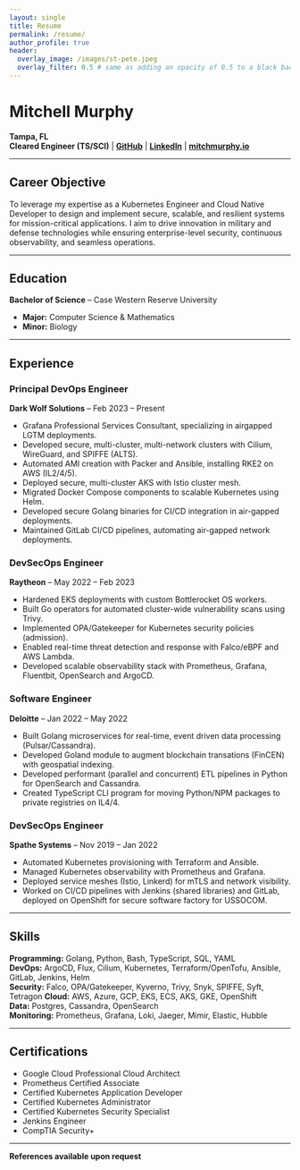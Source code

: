 ```yaml
---
layout: single
title: Resume
permalink: /resume/
author_profile: true
header:
  overlay_image: /images/st-pete.jpeg
  overlay_filter: 0.5 # same as adding an opacity of 0.5 to a black background
---
```


# Mitchell Murphy

**Tampa, FL**  
**Cleared Engineer (TS/SCI)** | **[GitHub](github.com/mitchmurphy)** | **[LinkedIn](linkedin.com/in/mitchmurphy)** | **[mitchmurphy.io](https://mitchmurphy.io)**

---

## Career Objective
To leverage my expertise as a Kubernetes Engineer and Cloud Native Developer to design and implement secure, scalable, and resilient systems for mission-critical applications. I aim to drive innovation in military and defense technologies while ensuring enterprise-level security, continuous observability, and seamless operations.

---

## Education
**Bachelor of Science** – Case Western Reserve University  
- **Major:** Computer Science & Mathematics  
- **Minor:** Biology  

---

## Experience

### Principal DevOps Engineer  
**Dark Wolf Solutions** – Feb 2023 – Present  
- Grafana Professional Services Consultant, specializing in airgapped LGTM deployments.
- Developed secure, multi-cluster, multi-network clusters with Cilium, WireGuard, and SPIFFE (ALTS).
- Automated AMI creation with Packer and Ansible, installing RKE2 on AWS (IL2/4/5).  
- Deployed secure, multi-cluster AKS with Istio cluster mesh.  
- Migrated Docker Compose components to scalable Kubernetes using Helm.  
- Developed secure Golang binaries for CI/CD integration in air-gapped deployments.  
- Maintained GitLab CI/CD pipelines, automating air-gapped network deployments.

### DevSecOps Engineer  
**Raytheon** – May 2022 – Feb 2023  
- Hardened EKS deployments with custom Bottlerocket OS workers.  
- Built Go operators for automated cluster-wide vulnerability scans using Trivy.  
- Implemented OPA/Gatekeeper for Kubernetes security policies (admission).  
- Enabled real-time threat detection and response with Falco/eBPF and AWS Lambda.  
- Developed scalable observability stack with Prometheus, Grafana, Fluentbit, OpenSearch and ArgoCD.

### Software Engineer  
**Deloitte** – Jan 2022 – May 2022  
- Built Golang microservices for real-time, event driven data processing (Pulsar/Cassandra).
- Developed Goland module to augment blockchain transations (FinCEN) with geospatial indexing.  
- Developed performant (parallel and concurrent) ETL pipelines in Python for OpenSearch and Cassandra.  
- Created TypeScript CLI program for moving Python/NPM packages to private registries on IL4/4.

### DevSecOps Engineer  
**Spathe Systems** – Nov 2019 – Jan 2022  
- Automated Kubernetes provisioning with Terraform and Ansible.  
- Managed Kubernetes observability with Prometheus and Grafana.  
- Deployed service meshes (Istio, Linkerd) for mTLS and network visibility.
- Worked on CI/CD pipelines with Jenkins (shared libraries) and GitLab, deployed on OpenShift for secure software factory for USSOCOM.

---

## Skills

**Programming:** Golang, Python, Bash, TypeScript, SQL, YAML  
**DevOps:** ArgoCD, Flux, Cilium, Kubernetes, Terraform/OpenTofu, Ansible, GitLab, Jenkins, Helm  
**Security:** Falco, OPA/Gatekeeper, Kyverno, Trivy, Snyk, SPIFFE, Syft, Tetragon 
**Cloud:** AWS, Azure, GCP, EKS, ECS, AKS, GKE, OpenShift  
**Data:** Postgres, Cassandra, OpenSearch  
**Monitoring:** Prometheus, Grafana, Loki, Jaeger, Mimir, Elastic, Hubble

---

## Certifications

- Google Cloud Professional Cloud Architect
- Prometheus Certified Associate  
- Certified Kubernetes Application Developer  
- Certified Kubernetes Administrator  
- Certified Kubernetes Security Specialist  
- Jenkins Engineer  
- CompTIA Security+  

---

**References available upon request**

